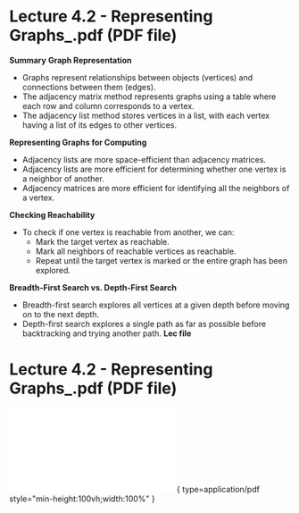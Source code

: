 # Lecture 4.2 - Representing Graphs_.pdf (PDF file)
**Summary**
**Graph Representation**

* Graphs represent relationships between objects (vertices) and connections between them (edges).
* The adjacency matrix method represents graphs using a table where each row and column corresponds to a vertex.
* The adjacency list method stores vertices in a list, with each vertex having a list of its edges to other vertices.

**Representing Graphs for Computing**

* Adjacency lists are more space-efficient than adjacency matrices.
* Adjacency lists are more efficient for determining whether one vertex is a neighbor of another.
* Adjacency matrices are more efficient for identifying all the neighbors of a vertex.

**Checking Reachability**

* To check if one vertex is reachable from another, we can:
    * Mark the target vertex as reachable.
    * Mark all neighbors of reachable vertices as reachable.
    * Repeat until the target vertex is marked or the entire graph has been explored.

**Breadth-First Search vs. Depth-First Search**

* Breadth-first search explores all vertices at a given depth before moving on to the next depth.
* Depth-first search explores a single path as far as possible before backtracking and trying another path.
**Lec file**
# Lecture 4.2 - Representing Graphs_.pdf (PDF file)
![Alt text](<./Lecture 4.2 - Representing Graphs_.pdf>){ type=application/pdf style="min-height:100vh;width:100%" }